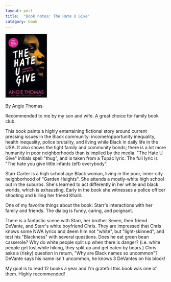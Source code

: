 ```yaml
---
layout: post
title:  "Book notes: The Hate U Give"
category: book
---
```


![Book cover](/assets/the-hate-u-give.jpg)

By Angie Thomas.

Recommended to me by my son and wife. A great choice for family book club.

This book paints a highly entertaining fictional story around current pressing issues in the Black community: income/opportunity inequality, health inequality, police brutality, and living while Black in daily life in the USA. It also shows the tight family and community bonds; there is a lot more humanity in poor neighborhoods than is implied by the media. "The Hate U Give" initials spell "thug", and is taken from a Tupac lyric. The full lyric is "The hate you give little infants (eff) everybody".

Starr Carter is a high school age Black woman, living in the poor, inner-city neighborhood of "Garden Heights". She attends a mostly-white high school out in the suburbs. She's learned to act differently in her white and black worlds, which is exhausting. Early in the book she witnesses a police officer shooting and killing her friend Khalil.

One of my favorite things about the book: Starr's interactions with her family and friends. The dialog is funny, caring, and poignant.

There is a fantastic scene with Starr, her brother Seven, their friend DeVante, and Starr's white boyfriend Chris. They are impressed that Chris knows some NWA lyrics and deem him not "white", but "light-skinned", and test his "Blackness" with several questions. Does he eat green bean casserole? Why do white people split up when there is danger? (i.e. white people get lost while hiking, they split up and get eaten by bears.) Chris asks a (risky) question in return, "Why are Black names so uncommon"? DeVante says his name isn't uncommon, he knows 3 DeVantes on his block!

My goal is to read 12 books a year and I'm grateful this book was one of them. Highly recommended!
